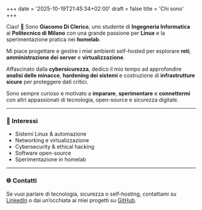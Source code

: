 +++
date = '2025-10-19T21:45:34+02:00'
draft = false
title = 'Chi sono'
+++

Ciao! 👋 Sono **Giacomo Di Clerico**, uno studente di **Ingegneria Informatica** al **Politecnico di Milano** con una grande passione per **Linux** e la sperimentazione pratica nei **homelab**.  

Mi piace progettare e gestire i miei ambienti self-hosted per esplorare **reti**, **amministrazione dei server** e **virtualizzazione**.  

Affascinato dalla **cybersicurezza**, dedico il mio tempo ad approfondire **analisi delle minacce**, **hardening dei sistemi** e costruzione di **infrastrutture sicure** per proteggere dati critici.  

Sono sempre curioso e motivato a **imparare**, **sperimentare** e **connettermi** con altri appassionati di tecnologia, open-source e sicurezza digitale.

---

### 🔧 Interessi

- Sistemi Linux & automazione  
- Networking e virtualizzazione  
- Cybersecurity & ethical hacking  
- Software open-source  
- Sperimentazione in homelab  

---

### 🌐 Contatti

Se vuoi parlare di tecnologia, sicurezza o self-hosting, contattami su [LinkedIn](https://www.linkedin.com/in/giacomodiclerico/) o dai un’occhiata ai miei progetti su [GitHub](https://github.com/MishowHD).
